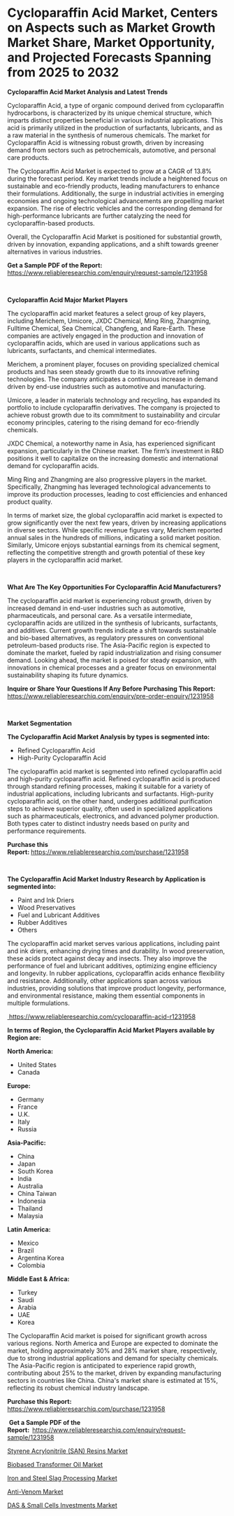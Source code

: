 <p><h1>Cycloparaffin Acid Market, Centers on Aspects such as Market Growth Market Share, Market Opportunity, and Projected Forecasts Spanning from 2025 to 2032</h1></p><p><strong>Cycloparaffin Acid Market Analysis and Latest Trends</strong></p>
<p><p>Cycloparaffin Acid, a type of organic compound derived from cycloparaffin hydrocarbons, is characterized by its unique chemical structure, which imparts distinct properties beneficial in various industrial applications. This acid is primarily utilized in the production of surfactants, lubricants, and as a raw material in the synthesis of numerous chemicals. The market for Cycloparaffin Acid is witnessing robust growth, driven by increasing demand from sectors such as petrochemicals, automotive, and personal care products.</p><p>The Cycloparaffin Acid Market is expected to grow at a CAGR of 13.8% during the forecast period. Key market trends include a heightened focus on sustainable and eco-friendly products, leading manufacturers to enhance their formulations. Additionally, the surge in industrial activities in emerging economies and ongoing technological advancements are propelling market expansion. The rise of electric vehicles and the corresponding demand for high-performance lubricants are further catalyzing the need for cycloparaffin-based products. </p><p>Overall, the Cycloparaffin Acid Market is positioned for substantial growth, driven by innovation, expanding applications, and a shift towards greener alternatives in various industries.</p></p>
<p><strong>Get a Sample PDF of the Report:&nbsp;</strong> <a href="https://www.reliableresearchiq.com/enquiry/request-sample/1231958?utm_campaign=2243&utm_medium=2&utm_source=Github&utm_content=ia&utm_term=02022025&utm_id=cycloparaffin-acid">https://www.reliableresearchiq.com/enquiry/request-sample/1231958</a></p>
<p>&nbsp;</p>
<p><strong>Cycloparaffin Acid Major Market Players</strong></p>
<p><p>The cycloparaffin acid market features a select group of key players, including Merichem, Umicore, JXDC Chemical, Ming Ring, Zhangming, Fulltime Chemical, Sea Chemical, Changfeng, and Rare-Earth. These companies are actively engaged in the production and innovation of cycloparaffin acids, which are used in various applications such as lubricants, surfactants, and chemical intermediates.</p><p>Merichem, a prominent player, focuses on providing specialized chemical products and has seen steady growth due to its innovative refining technologies. The company anticipates a continuous increase in demand driven by end-use industries such as automotive and manufacturing.</p><p>Umicore, a leader in materials technology and recycling, has expanded its portfolio to include cycloparaffin derivatives. The company is projected to achieve robust growth due to its commitment to sustainability and circular economy principles, catering to the rising demand for eco-friendly chemicals.</p><p>JXDC Chemical, a noteworthy name in Asia, has experienced significant expansion, particularly in the Chinese market. The firm’s investment in R&D positions it well to capitalize on the increasing domestic and international demand for cycloparaffin acids.</p><p>Ming Ring and Zhangming are also progressive players in the market. Specifically, Zhangming has leveraged technological advancements to improve its production processes, leading to cost efficiencies and enhanced product quality.</p><p>In terms of market size, the global cycloparaffin acid market is expected to grow significantly over the next few years, driven by increasing applications in diverse sectors. While specific revenue figures vary, Merichem reported annual sales in the hundreds of millions, indicating a solid market position. Similarly, Umicore enjoys substantial earnings from its chemical segment, reflecting the competitive strength and growth potential of these key players in the cycloparaffin acid market.</p></p>
<p>&nbsp;</p>
<p><strong>What Are The Key Opportunities For Cycloparaffin Acid Manufacturers?</strong></p>
<p><p>The cycloparaffin acid market is experiencing robust growth, driven by increased demand in end-user industries such as automotive, pharmaceuticals, and personal care. As a versatile intermediate, cycloparaffin acids are utilized in the synthesis of lubricants, surfactants, and additives. Current growth trends indicate a shift towards sustainable and bio-based alternatives, as regulatory pressures on conventional petroleum-based products rise. The Asia-Pacific region is expected to dominate the market, fueled by rapid industrialization and rising consumer demand. Looking ahead, the market is poised for steady expansion, with innovations in chemical processes and a greater focus on environmental sustainability shaping its future dynamics.</p></p>
<p><strong>Inquire or Share Your Questions If Any Before Purchasing This Report:</strong> <a href="https://www.reliableresearchiq.com/enquiry/pre-order-enquiry/1231958?utm_campaign=2243&utm_medium=2&utm_source=Github&utm_content=ia&utm_term=02022025&utm_id=cycloparaffin-acid">https://www.reliableresearchiq.com/enquiry/pre-order-enquiry/1231958</a></p>
<p>&nbsp;</p>
<p><strong>Market Segmentation</strong></p>
<p><strong>The Cycloparaffin Acid Market Analysis by types is segmented into:</strong></p>
<p><ul><li>Refined Cycloparaffin Acid</li><li>High-Purity Cycloparaffin Acid</li></ul></p>
<p><p>The cycloparaffin acid market is segmented into refined cycloparaffin acid and high-purity cycloparaffin acid. Refined cycloparaffin acid is produced through standard refining processes, making it suitable for a variety of industrial applications, including lubricants and surfactants. High-purity cycloparaffin acid, on the other hand, undergoes additional purification steps to achieve superior quality, often used in specialized applications such as pharmaceuticals, electronics, and advanced polymer production. Both types cater to distinct industry needs based on purity and performance requirements.</p></p>
<p><strong>Purchase this Report:&nbsp;</strong><a href="https://www.reliableresearchiq.com/purchase/1231958?utm_campaign=2243&utm_medium=2&utm_source=Github&utm_content=ia&utm_term=02022025&utm_id=cycloparaffin-acid">https://www.reliableresearchiq.com/purchase/1231958</a></p>
<p>&nbsp;</p>
<p><strong>The Cycloparaffin Acid Market Industry Research by Application is segmented into:</strong></p>
<p><ul><li>Paint and Ink Driers</li><li>Wood Preservatives</li><li>Fuel and Lubricant Additives</li><li>Rubber Additives</li><li>Others</li></ul></p>
<p><p>The cycloparaffin acid market serves various applications, including paint and ink driers, enhancing drying times and durability. In wood preservation, these acids protect against decay and insects. They also improve the performance of fuel and lubricant additives, optimizing engine efficiency and longevity. In rubber applications, cycloparaffin acids enhance flexibility and resistance. Additionally, other applications span across various industries, providing solutions that improve product longevity, performance, and environmental resistance, making them essential components in multiple formulations.</p></p>
<p><a href="https://www.reliableresearchiq.com/cycloparaffin-acid-r1231958?utm_campaign=2243&utm_medium=2&utm_source=Github&utm_content=ia&utm_term=02022025&utm_id=cycloparaffin-acid">&nbsp;https://www.reliableresearchiq.com/cycloparaffin-acid-r1231958</a></p>
<p><strong>In terms of Region, the Cycloparaffin Acid Market Players available by Region are:</strong></p>
<p>
    <p> <strong> North America: </strong>
        <ul>
            <li>United States</li>
            <li>Canada</li>
        </ul>
        </p> 
    <p> <strong> Europe: </strong>
        <ul>
            <li>Germany</li>
            <li>France</li>
            <li>U.K.</li>
            <li>Italy</li>
            <li>Russia</li>
        </ul>
        </p> 
    <p> <strong> Asia-Pacific: </strong>
        <ul>
            <li>China</li>
            <li>Japan</li>
            <li>South Korea</li>
            <li>India</li>
            <li>Australia</li>
            <li>China Taiwan</li>
            <li>Indonesia</li>
            <li>Thailand</li>
            <li>Malaysia</li>
        </ul>
        </p> 
    <p> <strong> Latin America: </strong>
        <ul>
            <li>Mexico</li>
            <li>Brazil</li>
            <li>Argentina Korea</li>
            <li>Colombia</li>
        </ul>
        </p> 
    <p> <strong> Middle East & Africa: </strong>
        <ul>
            <li>Turkey</li>
            <li>Saudi</li>
            <li>Arabia</li>
            <li>UAE</li>
            <li>Korea</li>
        </ul>
    </p>
    </p>
<p><p>The Cycloparaffin Acid market is poised for significant growth across various regions. North America and Europe are expected to dominate the market, holding approximately 30% and 28% market share, respectively, due to strong industrial applications and demand for specialty chemicals. The Asia-Pacific region is anticipated to experience rapid growth, contributing about 25% to the market, driven by expanding manufacturing sectors in countries like China. China's market share is estimated at 15%, reflecting its robust chemical industry landscape.</p></p>
<p><strong>Purchase this Report: </strong><a href="https://www.reliableresearchiq.com/purchase/1231958?utm_campaign=2243&utm_medium=2&utm_source=Github&utm_content=ia&utm_term=02022025&utm_id=cycloparaffin-acid">https://www.reliableresearchiq.com/purchase/1231958</a></p>
<p>&nbsp;<strong>Get a Sample PDF of the Report:&nbsp;&nbsp;</strong><a href="https://www.reliableresearchiq.com/enquiry/request-sample/1231958?utm_campaign=2243&utm_medium=2&utm_source=Github&utm_content=ia&utm_term=02022025&utm_id=cycloparaffin-acid">https://www.reliableresearchiq.com/enquiry/request-sample/1231958</a></p>
<p><strong></strong></p>
<p><p><a href="https://github.com/shirleenfraker87/Market-Research-Report-List-1/blob/main/styrene-acrylonitrile-san-resins-market.md?utm_campaign=2243&utm_medium=2&utm_source=Github&utm_content=ia&utm_term=02022025&utm_id=cycloparaffin-acid">Styrene Acrylonitrile (SAN) Resins Market</a></p><p><a href="https://www.linkedin.com/pulse/growth-forecast-revenue-outlook-biobased-transformer-oil-n2qoe?utm_campaign=2243&utm_medium=2&utm_source=Github&utm_content=ia&utm_term=02022025&utm_id=cycloparaffin-acid">Biobased Transformer Oil Market</a></p><p><a href="https://www.linkedin.com/pulse/iron-steel-slag-processing-market-growth-challenges-projections-rokte?utm_campaign=2243&utm_medium=2&utm_source=Github&utm_content=ia&utm_term=02022025&utm_id=cycloparaffin-acid">Iron and Steel Slag Processing Market</a></p><p><a href="https://www.linkedin.com/pulse/theglobal-anti-venom-market-sizeenormousand-growthrate-5-from-aboje?utm_campaign=2243&utm_medium=2&utm_source=Github&utm_content=ia&utm_term=02022025&utm_id=cycloparaffin-acid">Anti-Venom Market</a></p><p><a href="https://www.linkedin.com/pulse/das-small-cells-investments-market-deployment-global-opportunities-d76ze?utm_campaign=2243&utm_medium=2&utm_source=Github&utm_content=ia&utm_term=02022025&utm_id=cycloparaffin-acid">DAS & Small Cells Investments Market</a></p></p>